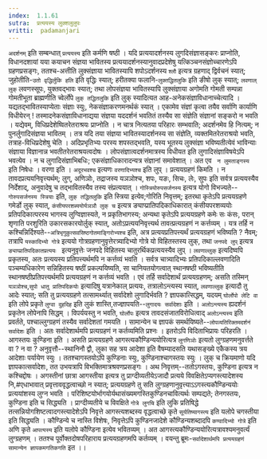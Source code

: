 ```yaml
---
index:  1.1.61
sutra:  प्रत्ययस्य लुक्शलुलुपः
vritti:  padamanjari
---
```


`अदर्शनम्` इति सम्बन्धात् `प्रत्ययस्य` इति कर्मणि षष्ठी । यदि प्रत्ययादर्शनस्य लुगदिसंज्ञासङ्करः प्राप्नोति, विधानदशायां यया कयाचन संज्ञया भावितस्य प्रत्ययादर्शनस्यानुवादप्रदेशेषु यत्किञ्चनसंज्ञोच्चारणेऽपि ग्रहणप्रसङ्गः, ततश्च-अत्तीति लुक्संज्ञाया भावितस्यापि शपोऽदर्शनस्य `श्लौ` इत्यत्र ग्रहणाद् द्विर्वचनं स्यात्; जुहोतीति-`उतो वृद्धिर्लुकि हलि` इति वृद्धिः स्यात्; हरीतक्या फलानि-`लुक्तद्धितलुकि` इति ङीषो लुक् स्यात्; `लवणाल् लुक्` लवणस्सूपः, युक्तवद्भावः स्यात्; तथा लोपसंज्ञया भावितस्यापि लुक्संज्ञाया अगोमति गोमती सम्पन्ना गोमतीभूता ब्राह्मणीति च्वेर्लोपे `लुक् तद्धितलुकि` इति लुक् स्यादित्यत आह-अनेकसंज्ञाविधानाच्चेत्यादि । यद्यतद्भावितस्याप्येताः संज्ञाः स्युः, नेकसंज्ञाकरणमनर्थकं स्यात् । एकामेव संज्ञां कृत्वा तयैव सर्वाणि कार्याणि विधीयेरन् ! तस्मादनेकसंज्ञाविधानाद्यया संज्ञया यददर्शनं भवतितं तस्यैव सा संज्ञेति संज्ञानां सङ्करो न भवति । यद्येवम्, विधिप्रदेशेष्वितरेतराश्रयः प्राप्नोति । न चात्र नित्यतया परिहारः सम्भवाति; अदर्शनमेव हि नित्यम्; न पुनर्लुगादिसंज्ञया भावितम् । तत्र यदि तया संज्ञया भावितस्यादर्शनस्य सा संज्ञेति, व्यक्तमितरेतराश्रयो भवति, तत्राह-विधिप्रदेशेषु चेति । अदिप्रभृतिभ्यः परस्य शपस्तद्भवति, यस्य भूतस्य लुक्संज्ञा भविष्यतीत्येवं भाविन्याः संज्ञाया विज्ञानान्न भवतीतरेतराश्रयत्वदोषः । लोपसंज्ञात्वदर्शनमात्रस्य विधीयत इति लुगादिसंज्ञाविषयेऽपि भवत्येव । न च लुगादिसंज्ञाभिबधिः; एकसंज्ञाधिकारादन्यत्र संज्ञानां समावेशात् । अत एव ` न लुमताङ्गस्य` इति निषेधः । वरणा इति । `अदूरभवश्च` इत्यणः `वरणादिभ्यश्च` इति लुप् ।
प्रत्ययग्रहणं किमति । न तावदप्रत्ययनिवृत्त्यर्थम्; लुग्, अणिञोः, तद्राजस्य यञञोश्च, शपः, यङः, सिचः, लेः, सुपः इति सर्वत्र प्रत्ययस्यैव निर्देशाद्, अनुवादेषु च तद्भावितस्यैव तस्य संप्रत्ययात् । `गोस्त्रियोरुपसर्जनस्य` इत्यत्र योगो विभज्यते--`गोरुपसर्जनस्य स्त्रियाः` इति, `लुक् तद्धितलुकि` इति स्त्रिया इत्येव;गोरिति निवृत्तम्; इतरथा कृतेऽपि प्रत्ययग्रहणे गमेर्डो लुक् स्यात्, `कंसीयपरशब्ययोर्यञञौ लुक् च` इत्यत्र ङ्याप्प्रातिपदिकाधिकारात् कंसीयपरशव्ययोः प्रतिपदिकात्परस्य भागस्य लुग्विज्ञास्यते, न प्रकृतिभागस्य; अन्यथा कृतेऽपि प्रत्ययग्रहणे कमेः सः कंसः, परान् शृणाति परशुरिति उकारसकारयोर्लुक् स्यात्, अतोऽप्रत्ययनिवृत्त्यर्थ तावत्प्रत्यग्रहणं न कर्त्तव्यम् । यत्र तर्हि न कश्चिन्निर्दिश्यते--`अत्रिभृगुकुत्सवसिष्ठगोतमाङ्गिरोभ्यश्च` इति, अत्र प्रत्ययप्रतिपत्त्यर्थं प्रत्ययग्रहणं भविष्यति ? नैवम्; तत्रापि `यस्कादिभ्यो गोत्रे` इत्ययो गोत्रग्रहणानुवृत्तेरत्र्यादिभ्यो गोत्रे यो विहितस्तस्य लुक्, तथा `जनपदे लुप्` इत्यत्र `ङ्याप्प्रातिपदिकातप्रत्ययः ` इत्यनुवृत्तेः जनपदे विहितस्य चातुरर्थिकप्रत्ययस्यैव लुप् । `लवणाल्लुक्` इत्यदिष्वपि प्रकृतस्य, अतः प्रत्ययस्य प्रतिपत्त्यर्थमपि न कर्त्तव्यं भवति । सर्वत्र चात्र्यादिभ्यः प्रतिपदिकाल्लवणादिति पञ्चम्यधिकारेण सन्निहितस्य षष्ठीं प्रकल्पयिष्यति, सा चानियतयोगत्वात् स्थानषष्ठी भविष्यतीति स्थानषष्ठीप्रतिपत्त्यर्थमपि प्रत्ययग्रहणं न कर्त्तव्यं भवति ।
एवं तर्हि सर्वादेशार्थं प्रत्ययग्रहणम्; असति तस्मिन् `यञञोश्च`,`सुपो धातु प्रातिपदिकयोः` इत्यादिषु यत्रानेकाल् प्रत्ययः, तत्रालोऽन्त्यस्य स्यात्, `लवणाल्लुक्` इत्यादौ तु आदेः स्यात्; सति तु प्रत्ययग्रहणे तत्सामर्थ्यात् सर्वादेशो लुगादिर्भवति ? ज्ञापकात्सिद्धम्, यदयम् `घोर्लोपो लेटि वा` इति लोपे प्रकृते `लुग्वा दुहदिह` इति लुकं शास्ति,तज्ज्ञापयति--`लुगादयः सर्वादेशाः` इति । `अलोऽन्त्यस्य` ह्यदर्शनं प्रकृतेन लोपेनापि सिद्धम् । विपर्ययस्तु न भवति, `घोर्लोपः` इत्यत्र तावदसंजातविरोधित्वाद् `अलोऽन्त्यस्य` इति प्रवर्तते, पश्चाल्लुग्ग्रहणं तस्यैव सर्वादेशतां गमयति । सामान्येन च ज्ञापकं समर्थयिष्यते--`लोपव्यतिरिक्तमदर्शनं सर्वादेशः` इति । अतः सर्वादेशार्थमपि प्रत्यग्रहणं न कर्तव्यमिति प्रश्नः ।
इतरोऽपि विदिताभिप्रायः परिहरति । आगस्तयः कुण्डिना इति । असति प्रत्ययग्रहणे आगस्त्यकौण्डिन्ययोरित्यत्र `लुगणिञोः` इत्यतो लुग्ग्रहणमनुवर्त्तते वा ? न वा ?
अनुवृत्तौ--स्थानिनौ द्वौ, लुका सह त्रय आदेशा इति वैषम्यादसति यथासङ्ख्ये एकैकस्य त्रय आदेशाः पर्यायेण स्युः । ततश्चागस्तयोऽपि कुण्डिनाः स्युः, कुण्डिनाश्चागस्तयः स्युः । लुक् च क्रियमाणो यदि ज्ञापकात्सर्वादेशः, तत उभयत्रापि विभक्तिमात्रश्रवणप्रसङ्गः ।
अथ निवृत्तम्--ततोऽगस्तयः, कुण्डिना इत्यत्र न कश्चिद्दोषः । अगस्तीनां छात्रा आगस्तीया इत्यत्र तु प्राग्दीव्यतीयेऽजादौ प्रत्यये विवक्षितेऽप्यगस्त्यादेशस्य नि,#एधाभावात् प्रवृत्ताववृद्धत्वाच्छो न स्यात्; प्रत्ययग्रहणे तु सति लुग्ग्रहणानुवृत्त्याऽऽगस्त्यकौण्डिन्ययोः प्रत्ययांशस्य लुग्न भवति । परिशिष्टयोर्भागयोर्यथासंख्यमगस्तिकुण्डिनचावित्यर्थः सम्पद्यते; तेनगस्तयः, कुण्डिना इति च सिद्ध्यति । प्राग्दीव्यतीये च विवक्षिते `गोत्रे लुगचि` इति लुकि प्रतिषिद्धे तत्सन्नियोगशिष्टत्वादगस्त्यादेशेऽपि निवृत्ते आगस्त्यशब्दस्य वृद्धत्वाच्छे कृते `सूर्यतिष्यागस्त्य` इति यलोपे चगस्तीया इति सिद्ध्यति । कौण्डिन्ये च नास्ति विशेषः, निवृत्तेऽपि कुण्डिनजादेशे कौण्डिन्यशब्दादपि `कण्वादिभ्यो गोत्रे` इति अणि कृते `आपत्यस्य` इति यलोपे कौण्डिना इत्येव भवितव्यम् । अत आगस्त्यकौण्डिन्ययोरित्यत्रावश्यमनुवर्त्यं लुग्ग्रहणम् । ततश्च पूर्वोक्तदोषपरिहाराय प्रत्ययग्रहणमपि कर्तव्यम् ।
वयन्तु ब्रूमः-`सर्वादेशार्थमपि प्रत्ययग्रहणं सामान्येन ज्ञापकमगतिकगति` इत ।।
